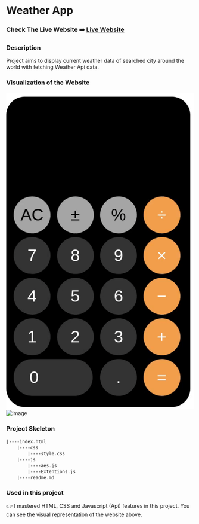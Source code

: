 # Weather App 

### Check The Live Website ➡️ [Live Website](https://sekunev.github.io/Weather-App-Nat)

### Description

Project aims to display current weather data of searched city around the world with fetching Weather Api data.

### Visualization of the Website

![image](https://github.com/Sekunev/IOS_Calculator/blob/main/003.gif)
![image](https://user-images.githubusercontent.com/101554737/193331657-d5a61989-b50a-4abc-9b3a-37bb23b2dc3d.png)



### Project Skeleton

    |----index.html  
        |----css   
            |----style.css
        |----js
            |----aes.js
            |----Extentions.js
        |----readme.md 

### Used in this project

👉 I mastered HTML, CSS and Javascript (Api) features in this project. You can see the visual representation of the website above.
